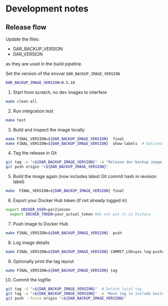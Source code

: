 # Development notes

## Release flow

Update the files:

- DAR_BACKUP_VERSION
- DAR_VERSION

as they are used in the build pipeline.

Set the version of the envvar `DAR_BACKUP_IMAGE_VERSION`

```bash
DAR_BACKUP_IMAGE_VERSION=0.5.18
```

1. Start from scratch, no dev images to interfere

```bash
make clean-all
```

2. Run integration test

```bash
make test
```

3. Build and inspect the image locally

```bash
make FINAL_VERSION=${DAR_BACKUP_IMAGE_VERSION}  final
make FINAL_VERSION=${DAR_BACKUP_IMAGE_VERSION}  show-labels  # Optional sanity check
```

4. Tag the release in Git

```bash
git tag -a "v${DAR_BACKUP_IMAGE_VERSION}" -m "Release dar-backup image ${DAR_BACKUP_IMAGE_VERSION}"
git push origin "v${DAR_BACKUP_IMAGE_VERSION}"
```

5. Build the image again (now includes latest Git commit hash in revision label)

```bash
make  FINAL_VERSION=${DAR_BACKUP_IMAGE_VERSION} final
```

6. Export your Docker Hub token (if not already logged in)

```bash
export DOCKER_USER=per2jensen
  export DOCKER_TOKEN=your_actual_token #do not put it in history
```

7. Push image to Docker Hub

```bash
make FINAL_VERSION=${DAR_BACKUP_IMAGE_VERSION}  push
```

8. Log image details

```bash
make FINAL_VERSION=${DAR_BACKUP_IMAGE_VERSION} COMMIT_LOG=yes log-pushed-build-json
```

9. Optionally print the tag layout

```bash
make FINAL_VERSION=${DAR_BACKUP_IMAGE_VERSION} tag
```

10. Commit the logfile

```bash
git tag -d "v${DAR_BACKUP_IMAGE_VERSION}"  # Delete local tag
git tag -a "v${DAR_BACKUP_IMAGE_VERSION}" -m "Move tag to include build-history update"
git push --force origin "v${DAR_BACKUP_IMAGE_VERSION}"
```
